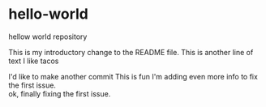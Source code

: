 # hello-world
hellow world repository

This is my introductory change to the README file.
This is another line of text
I like tacos

I'd like to make another commit
This is fun
I'm adding even more info to fix the first issue. <br/>
ok, finally fixing the first issue. 
